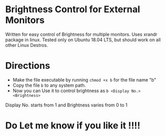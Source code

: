 # Brightness Control for External Monitors

Written for easy control of Brightness for multiple monitors.
Uses xrandr package in linux.
Tested only on Ubuntu 18.04 LTS, but should work on all other Linux Destros.

# Directions

* Make the file executable by running `chmod +x b` for the file name "b"
* Copy the file `b` to any system path.
* Now you can Use it to control brightness as `b <Display No.> <Brightness>`

Display No. starts from 1 and Brightness varies from 0 to 1

# Do Let me know if you like it !!!!

